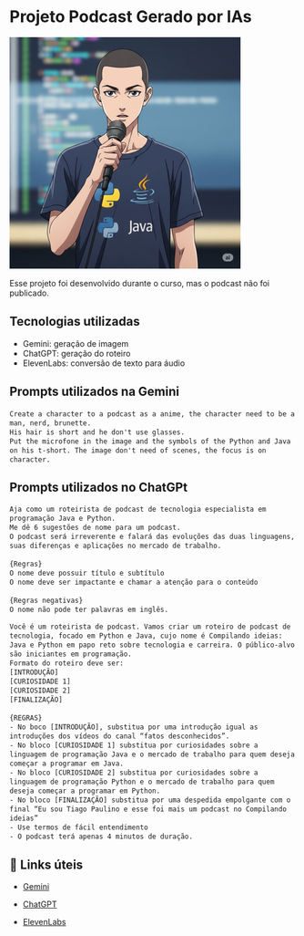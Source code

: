 # Projeto Podcast Gerado por IAs

![capa podcast](assets/podcast-image.png)

Esse projeto foi desenvolvido durante o curso, mas o podcast não foi publicado.


## Tecnologias utilizadas
 - Gemini: geração de imagem
 - ChatGPT: geração do roteiro
 - ElevenLabs: conversão de texto para áudio

## Prompts utilizados na Gemini

```
Create a character to a podcast as a anime, the character need to be a man, nerd, brunette. 
His hair is short and he don't use glasses. 
Put the microfone in the image and the symbols of the Python and Java on his t-short. The image don't need of scenes, the focus is on character. 
``` 

## Prompts utilizados no ChatGPt

```
Aja como um roteirista de podcast de tecnologia especialista em programação Java e Python. 
Me dê 6 sugestões de nome para um podcast.  
O podcast será irreverente e falará das evoluções das duas linguagens, suas diferenças e aplicações no mercado de trabalho. 

{Regras}
O nome deve possuir título e subtítulo
O nome deve ser impactante e chamar a atenção para o conteúdo

{Regras negativas}
O nome não pode ter palavras em inglês. 
```


```
Você é um roteirista de podcast. Vamos criar um roteiro de podcast de tecnologia, focado em Python e Java, cujo nome é Compilando ideias: Java e Python em papo reto sobre tecnologia e carreira. O público-alvo são iniciantes em programação. 
Formato do roteiro deve ser:
[INTRODUÇÃO]
[CURIOSIDADE 1]
[CURIOSIDADE 2]
[FINALIZAÇÃO]

{REGRAS}
- No boco [INTRODUÇÃO], substitua por uma introdução igual as introduções dos vídeos do canal “fatos desconhecidos”.
- No bloco [CURIOSIDADE 1] substitua por curiosidades sobre a linguagem de programação Java e o mercado de trabalho para quem deseja começar a programar em Java.
- No bloco [CURIOSIDADE 2] substitua por curiosidades sobre a linguagem de programação Python e o mercado de trabalho para quem deseja começar a programar em Python.
- No bloco [FINALIZAÇÃO] substitua por uma despedida empolgante com o final “Eu sou Tiago Paulino e esse foi mais um podcast no Compilando ideias”
- Use termos de fácil entendimento
- O podcast terá apenas 4 minutos de duração. 

```

## 🔎 Links úteis
- [Gemini](https://gemini.google.com/app )

- [ChatGPT](https://chatgpt.com/)

- [ElevenLabs](https://elevenlabs.io/ )







